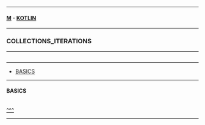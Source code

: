 
---

#### [M](https://github.com/ttltrk/TTT/blob/master/menu.md) - [KOTLIN](https://github.com/ttltrk/TTT/tree/master/KOT/KOTLIN.md)

---

### COLLECTIONS_ITERATIONS

---

```

```

---

* [BASICS](#BASICS)

---

#### BASICS

```java

```

[^^^](#COLLECTIONS_ITERATIONS)

---
